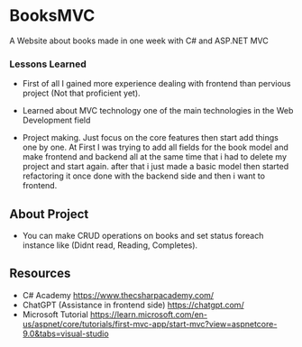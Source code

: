 
# BooksMVC

A Website about books made in one week with C# and ASP.NET MVC




### Lessons Learned

- First of all I gained more experience dealing with frontend than pervious project (Not that proficient yet).

- Learned about MVC technology one of the main technologies in the Web Development field

- Project making. Just focus on the core features then start add things one by one. At First I was trying to add all fields for the book model and make frontend and backend all at the same time that i had to delete my project and start again. after that i just made a basic model then started refactoring it once done with the backend side and then i want to frontend.

## About Project
- You can make CRUD operations on books and set status foreach instance like (Didnt read, Reading, Completes). 

## Resources 
- C# Academy https://www.thecsharpacademy.com/
- ChatGPT (Assistance in frontend side) https://chatgpt.com/
- Microsoft Tutorial https://learn.microsoft.com/en-us/aspnet/core/tutorials/first-mvc-app/start-mvc?view=aspnetcore-9.0&tabs=visual-studio

